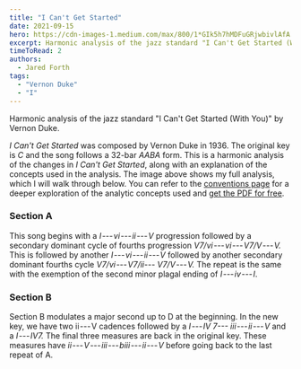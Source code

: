 ```yaml
---
title: "I Can't Get Started"
date: 2021-09-15
hero: https://cdn-images-1.medium.com/max/800/1*GIk5h7hMDFuGRjwbivlAfA.png
excerpt: Harmonic analysis of the jazz standard "I Can't Get Started (With You)" by Vernon Duke. 
timeToRead: 2
authors:
  - Jared Forth
tags:
  - "Vernon Duke"
  - "I"
---
```


Harmonic analysis of the jazz standard "I Can't Get Started (With You)" by Vernon Duke. 

<!--more-->

*I Can't Get Started* was composed by Vernon Duke in 1936. The original key is *C* and the song follows a 32-bar *AABA* form. This is a harmonic analysis of the changes in *I Can't Get Started*, along with an explanation of the concepts used in the analysis. The image above shows my full analysis, which I will walk through below. You can refer to the [conventions page](https://jazztheory.co/conventions-theory/) for a deeper exploration of the analytic concepts used and [get the PDF for free](https://jaredforth.gumroad.com/l/i-cant-get-started).

### Section A

This song begins with a *I --- vi --- ii --- V* progression followed by a secondary dominant cycle of fourths progression *V7/vi --- vi --- V7/V --- V.* This is followed by another *I --- vi --- ii --- V* followed by another secondary dominant fourths cycle *V7/vi --- V7/ii--- V7/V --- V.* The repeat is the same with the exemption of the second minor plagal ending of *I --- iv --- I*. 

### Section B

Section B modulates a major second up to D at the beginning. In the new key, we have two ii --- V cadences followed by a *I --- IV 7--- iii --- ii --- V* and a *I --- IV7.* The final three measures are back in the original key. These measures have *ii --- V --- iii --- biii --- ii --- V* before going back to the last repeat of A.